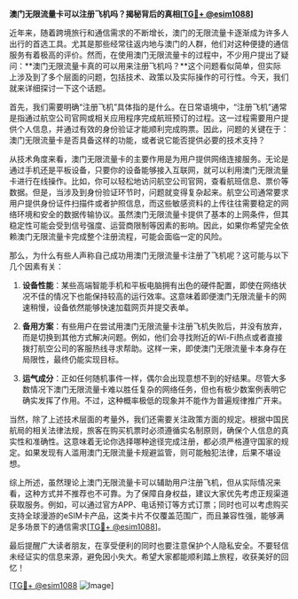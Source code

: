 **澳门无限流量卡可以注册飞机吗？揭秘背后的真相[[TG💪+ @esim1088](https://t.me/s/esim1088)]**

近年来，随着跨境旅行和通信需求的不断增长，澳门的无限流量卡逐渐成为许多人出行的首选工具。尤其是那些经常往返内地与澳门的人群，他们对这种便捷的通信服务有着极高的评价。然而，在使用澳门无限流量卡的过程中，不少用户提出了疑问：**澳门无限流量卡真的可以用来注册飞机吗？**这个问题看似简单，但实际上涉及到了多个层面的问题，包括技术、政策以及实际操作的可行性。今天，我们就来详细探讨一下这个话题。

首先，我们需要明确“注册飞机”具体指的是什么。在日常语境中，“注册飞机”通常是指通过航空公司官网或相关应用程序完成航班预订的过程。这一过程需要用户提供个人信息，并通过有效的身份验证才能顺利完成购票。因此，问题的关键在于：澳门无限流量卡是否具备这样的功能，或者说它能否提供必要的技术支持？

从技术角度来看，澳门无限流量卡的主要作用是为用户提供网络连接服务。无论是通过手机还是平板设备，只要你的设备能够接入互联网，就可以利用澳门无限流量卡进行在线操作。比如，你可以轻松地访问航空公司官网，查看航班信息、票价等数据。但是，当涉及到身份验证环节时，问题就变得复杂起来。航空公司通常要求用户提供身份证件扫描件或者护照信息，而这些敏感资料的上传往往需要稳定的网络环境和安全的数据传输协议。虽然澳门无限流量卡提供了基本的上网条件，但其稳定性可能会受到信号强度、运营商限制等因素的影响。因此，如果你希望完全依赖澳门无限流量卡完成整个注册流程，可能会面临一定的风险。

那么，为什么有些人声称自己成功用澳门无限流量卡注册了飞机呢？这可能与以下几个因素有关：

1. **设备性能**：某些高端智能手机和平板电脑拥有出色的硬件配置，即使在网络状况不佳的情况下也能保持较高的运行效率。这意味着即便澳门无限流量卡的网速稍慢，设备依然能够快速加载网页并提交表单。
   
2. **备用方案**：有些用户在尝试用澳门无限流量卡注册飞机失败后，并没有放弃，而是切换到其他方式解决问题。例如，他们会寻找附近的Wi-Fi热点或者直接拨打航空公司的客服热线寻求帮助。这样一来，即使澳门无限流量卡本身存在局限性，最终仍能实现目标。

3. **运气成分**：正如任何随机事件一样，偶尔会出现意想不到的好结果。尽管大多数情况下澳门无限流量卡难以胜任复杂的网络任务，但也有极少数案例表明它确实发挥了作用。不过，这种概率极低的现象并不能作为普遍规律推广开来。

当然，除了上述技术层面的考量外，我们还需要关注政策方面的规定。根据中国民航局的相关法律法规，旅客在购买机票时必须遵循实名制原则，确保个人信息的真实性和准确性。这意味着无论你选择哪种途径完成注册，都必须严格遵守国家的规定。如果发现有人滥用澳门无限流量卡规避监管，则可能触犯法律，后果不堪设想。

综上所述，虽然理论上澳门无限流量卡可以辅助用户注册飞机，但从实际情况来看，这种方式并不推荐也不可靠。为了保障自身权益，建议大家优先考虑正规渠道获取服务。例如，可以通过官方APP、电话预订等方式订票；同时也可以考虑购买支持全球漫游的eSIM卡产品，这类卡片不仅覆盖范围广，而且兼容性强，能够满足多场景下的通信需求[[TG💪+ @esim1088](https://t.me/s/esim1088)]。

最后提醒广大读者朋友，在享受便利的同时也要注意保护个人隐私安全。不要轻信未经证实的信息来源，避免因小失大。希望大家都能顺利踏上旅程，收获美好的回忆！

[[TG💪+ @esim1088](https://t.me/s/esim1088) ![Image](https://i.postimg.cc/4NQfJmqS/Snipaste-2025-05-13-00-14-12.png)]